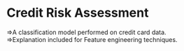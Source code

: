 # Credit Risk Assessment

=>A classification model performed on credit card data. <br>
=>Explanation included for Feature engineering techniques.
